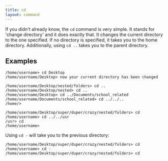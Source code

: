```yaml
---
title: cd
layout: command
---
```


If you didn't already know, the `cd` command is very simple. It stands for 'change directory' and it does exactly that. It changes the current directory to the one specified. If no directory is specified, it takes you to the home directory. Additionally, using `cd ..` takes you to the parent directory.

## Examples

```shell
/home/username> cd Desktop
/home/username/Desktop> now your current directory has been changed
```

```shell
/home/username/Desktop/nested/folders> cd ..
/home/username/Desktop/nested> cd ..
/home/username/Desktop> cd ../Documents/school_related
/home/username/Documents/school_related> cd ../../..
/home/>
```

```shell
/home/username/Desktop/super/duper/crazy/nested/folders> cd
/home/username> cd ../../usr
/usr> cd
/home/username>
```

Using `cd -` will take you to the previous directory:

```shell
/home/username/Desktop/super/duper/crazy/nested/folders> cd
/home/username> cd -
/home/username/Desktop/super/duper/crazy/nested/folders> cd
```
